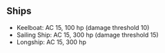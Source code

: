 
## Ships

* Keelboat: AC 15, 100 hp (damage threshold 10)
* Sailing Ship: AC 15, 300 hp (damage threshold 15)
* Longship: AC 15, 300 hp